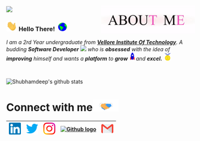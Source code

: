 <img align="center" src="https://github.com/Srezzx/Srezzx/blob/master/Assets/name_2.gif" width="800px">

<img align="right" alt="PC GIF" src="https://github.com/Srezzx/Srezzx/blob/master/Assets/aboutme.gif" width="250" />

### <img src="https://github.com/Srezzx/Srezzx/blob/master/Assets/Hi.gif" width="29px"> **Hello There!** &nbsp;<img src="https://github.com/Srezzx/Srezzx/blob/master/Assets/Earth.gif" width="24px">

<p>
  <em>
    I am a 2rd Year undergraduate from <a href="https://vit.ac.in/"> <b>Vellore Institute Of Technology</b></a>.  
    A budding <b>Software Developer</b> <img src="https://github.com/TheDudeThatCode/TheDudeThatCode/blob/master/Assets/Developer.gif" width="30px"> who is <b>obsessed</b> with the idea of <b>improving</b> himself and wants a <b>platform</b> to 
    <b>grow</b> <img src="https://github.com/Srezzx/Srezzx/blob/master/Assets/Rocket.gif" width="18px">and 
    <b>excel.</b> <img src="https://github.com/Srezzx/Srezzx/blob/master/Assets/Medal.gif" width="20px">
  </em>  
</p>
<br>

![Shubhamdeep's github stats](https://github-readme-stats.vercel.app/api?username=Srezzx&show_icons=true&hide_border=true)




# Connect with me<img src="https://github.com/Srezzx/Srezzx/blob/master/Assets/Handshake.gif" height="32px">



| [<img src="https://github.com/Srezzx/Srezzx/blob/master/Assets/Linkedin.svg" alt="Linkedin Logo" width="32">](https://linkedin.com/in/sriesh-agrawal-5b2bb0190/) | [<img src="https://github.com/Srezzx/Srezzx/blob/master/Assets/Twitter.svg" alt="Twitter Logo" width="32">](https://twitter.com/Sriesh_Agrawal) | [<img src="https://github.com/Srezzx/Srezzx/blob/master/Assets/Instagram.svg" alt="instagram logo" width="32">](https://www.instagram.com/imsrezz/) | [<img src="https://cdn.svgporn.com/logos/github-icon.svg" alt="Github logo" width="34">](https://github.com/Srezzx) | [<img src="https://github.com/Srezzx/Srezzx/blob/master/Assets/Gmail.svg" alt="Gmail logo" height="32">](mailto:agrawalsriesh1203@gmail.com)
|:---:|:---:|:---:|:---:|:---:|

<br>
<br>


<!--
**Srezzx/Srezzx** is a ✨ _special_ ✨ repository because its `README.md` (this file) appears on your GitHub profile.

Here are some ideas to get you started:

- 🔭 I’m currently working on ...
- 🌱 I’m currently learning ...
- 👯 I’m looking to collaborate on ...
- 🤔 I’m looking for help with ...
- 💬 Ask me about ...
- 📫 How to reach me: ...
- 😄 Pronouns: ...
- ⚡ Fun fact: ...
-->
